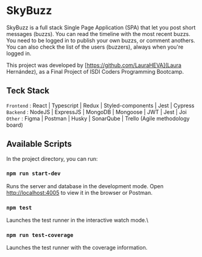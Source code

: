 # SkyBuzz

SkyBuzz is a full stack Single Page Application (SPA) that let you post short messages (buzzs).
You can read the timeline with the most recent buzzs.
You need to be logged in to publish your own buzzs, or comment anothers.
You can also check the list of the users (buzzers), always when you're logged in.

This project was developed by [https://github.com/LauraHEVA](Laura Hernández), as a Final Project of ISDI Coders Programming Bootcamp.

## Teck Stack

`Frontend` : React | Typescript | Redux | Styled-components | Jest | Cypress
`Backend` : NodeJS | ExpressJS | MongoDB | Mongoose | JWT | Jest | Joi
`Other` : Figma | Postman | Husky | SonarQube | Trello (Agile methodology board)

## Available Scripts

In the project directory, you can run:

### `npm run start-dev`

Runs the server and database in the development mode.
Open [http://localhost:4005](http://localhost:4005) to view it in the browser or Postman.

### `npm test`

Launches the test runner in the interactive watch mode.\

### `npm run test-coverage`

Launches the test runner with the coverage information.
